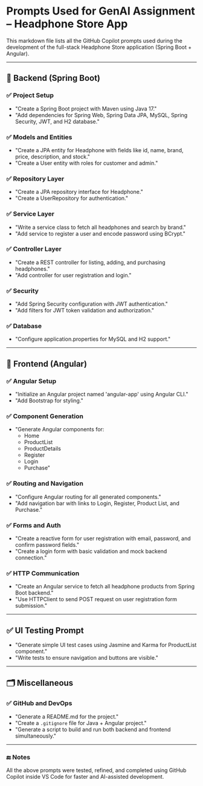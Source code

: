 # Prompts Used for GenAI Assignment – Headphone Store App

This markdown file lists all the GitHub Copilot prompts used during the development of the full-stack Headphone Store application (Spring Boot + Angular).

---

## 🔧 Backend (Spring Boot)

### ✅ Project Setup
- "Create a Spring Boot project with Maven using Java 17."
- "Add dependencies for Spring Web, Spring Data JPA, MySQL, Spring Security, JWT, and H2 database."

### ✅ Models and Entities
- "Create a JPA entity for Headphone with fields like id, name, brand, price, description, and stock."
- "Create a User entity with roles for customer and admin."

### ✅ Repository Layer
- "Create a JPA repository interface for Headphone."
- "Create a UserRepository for authentication."

### ✅ Service Layer
- "Write a service class to fetch all headphones and search by brand."
- "Add service to register a user and encode password using BCrypt."

### ✅ Controller Layer
- "Create a REST controller for listing, adding, and purchasing headphones."
- "Add controller for user registration and login."

### ✅ Security
- "Add Spring Security configuration with JWT authentication."
- "Add filters for JWT token validation and authorization."

### ✅ Database
- "Configure application.properties for MySQL and H2 support."

---

## 🎨 Frontend (Angular)

### ✅ Angular Setup
- "Initialize an Angular project named 'angular-app' using Angular CLI."
- "Add Bootstrap for styling."

### ✅ Component Generation
- "Generate Angular components for:
  - Home
  - ProductList
  - ProductDetails
  - Register
  - Login
  - Purchase"

### ✅ Routing and Navigation
- "Configure Angular routing for all generated components."
- "Add navigation bar with links to Login, Register, Product List, and Purchase."

### ✅ Forms and Auth
- "Create a reactive form for user registration with email, password, and confirm password fields."
- "Create a login form with basic validation and mock backend connection."

### ✅ HTTP Communication
- "Create an Angular service to fetch all headphone products from Spring Boot backend."
- "Use HTTPClient to send POST request on user registration form submission."

---

## ✅ UI Testing Prompt
- "Generate simple UI test cases using Jasmine and Karma for ProductList component."
- "Write tests to ensure navigation and buttons are visible."

---

## 🗂️ Miscellaneous
### ✅ GitHub and DevOps
- "Generate a README.md for the project."
- "Create a `.gitignore` file for Java + Angular project."
- "Generate a script to build and run both backend and frontend simultaneously."

---

### 🔚 Notes
All the above prompts were tested, refined, and completed using GitHub Copilot inside VS Code for faster and AI-assisted development.

